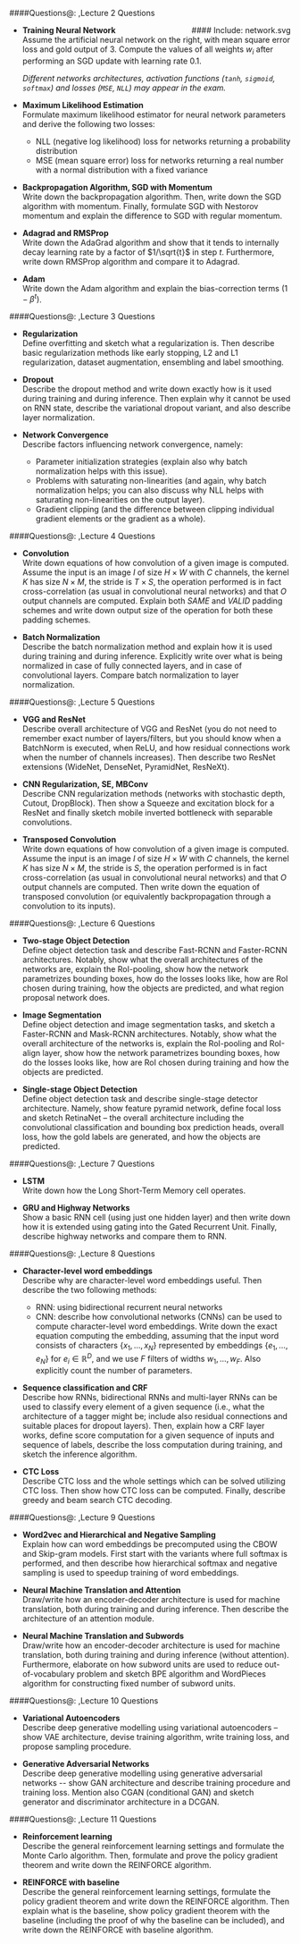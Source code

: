 ####Questions@: ,Lecture 2 Questions

<div style="float: right">
#### Include: network.svg
</div>

- **Training Neural Network**  
  Assume the artificial neural network on the right, with mean square error loss
  and gold output of 3. Compute the values of all weights $w_i$ after performing
  an SGD update with learning rate 0.1.

  _Different networks architectures, activation functions (`tanh`, `sigmoid`,
  `softmax`) and losses (`MSE`, `NLL`) may appear in the exam._

- **Maximum Likelihood Estimation**  
  Formulate maximum likelihood estimator for neural network parameters and derive
  the following two losses:
  - NLL (negative log likelihood) loss for networks returning a probability distribution
  - MSE (mean square error) loss for networks returning a real number with
    a normal distribution with a fixed variance

- **Backpropagation Algorithm, SGD with Momentum**  
  Write down the backpropagation algorithm. Then, write down the SGD algorithm
  with momentum. Finally, formulate SGD with Nestorov momentum and explain the
  difference to SGD with regular momentum.

- **Adagrad and RMSProp**  
  Write down the AdaGrad algorithm and show that it tends to internally decay
  learning rate by a factor of $1/\sqrt{t}$ in step $t$. Furthermore, write
  down RMSProp algorithm and compare it to Adagrad.

- **Adam**  
  Write down the Adam algorithm and explain the bias-correction terms
  $(1-\beta^t)$.

####Questions@: ,Lecture 3 Questions

- **Regularization**  
  Define overfitting and sketch what a regularization is. Then describe
  basic regularization methods like early stopping, L2 and L1 regularization,
  dataset augmentation, ensembling and label smoothing.

- **Dropout**  
  Describe the dropout method and write down exactly how is it used during training and
  during inference. Then explain why it cannot be used on RNN state,
  describe the variational dropout variant, and also describe layer
  normalization.

- **Network Convergence**  
  Describe factors influencing network convergence, namely:
  - Parameter initialization strategies (explain also why batch normalization
    helps with this issue).
  - Problems with saturating non-linearities (and again, why batch normalization
    helps; you can also discuss why NLL helps with saturating non-linearities
    on the output layer).
  - Gradient clipping (and the difference between clipping individual gradient
    elements or the gradient as a whole).

####Questions@: ,Lecture 4 Questions

- **Convolution**  
  Write down equations of how convolution of a given image is computed. Assume the input
  is an image $I$ of size $H \times W$ with $C$ channels, the kernel $K$
  has size $N \times M$, the stride is $T \times S$, the operation performed is
  in fact cross-correlation (as usual in convolutional neural networks)
  and that $O$ output channels are computed. Explain both
  $\textit{SAME}$ and $\textit{VALID}$ padding schemes and write down output
  size of the operation for both these padding schemes.

- **Batch Normalization**  
  Describe the batch normalization method and explain how it is used during
  training and during inference. Explicitly write over what is being
  normalized in case of fully connected layers, and in case of convolutional
  layers. Compare batch normalization to layer normalization.

####Questions@: ,Lecture 5 Questions

- **VGG and ResNet**  
  Describe overall architecture of VGG and ResNet (you do not need to remember
  exact number of layers/filters, but you should know when a BatchNorm is
  executed, when ReLU, and how residual connections work when the number of
  channels increases). Then describe two ResNet extensions (WideNet, DenseNet,
  PyramidNet, ResNeXt).

- **CNN Regularization, SE, MBConv**  
  Describe CNN regularization methods (networks with stochastic depth, Cutout,
  DropBlock). Then show a Squeeze and excitation block for a ResNet
  and finally sketch mobile inverted bottleneck with separable convolutions.

- **Transposed Convolution**  
  Write down equations of how convolution of a given image is computed. Assume the input
  is an image $I$ of size $H \times W$ with $C$ channels, the kernel $K$
  has size $N \times M$, the stride is $S$, the operation performed is
  in fact cross-correlation (as usual in convolutional neural networks)
  and that $O$ output channels are computed. Then write down the equation of
  transposed convolution (or equivalently backpropagation through a convolution
  to its inputs).

####Questions@: ,Lecture 6 Questions

- **Two-stage Object Detection**  
  Define object detection task and describe Fast-RCNN and Faster-RCNN
  architectures. Notably, show what the overall architectures of the networks
  are, explain the RoI-pooling, show how the network parametrizes bounding
  boxes, how do the losses looks like, how are RoI chosen during training,
  how the objects are predicted, and what region proposal network does.

- **Image Segmentation**  
  Define object detection and image segmentation tasks, and sketch a Faster-RCNN
  and Mask-RCNN architectures. Notably, show what the overall architecture of
  the networks is, explain the RoI-pooling and RoI-align layer, show how the network
  parametrizes bounding boxes, how do the losses looks like, how are RoI chosen
  during training and how the objects are predicted.

- **Single-stage Object Detection**  
  Define object detection task and describe single-stage detector architecture.
  Namely, show feature pyramid network, define focal loss and sketch RetinaNet
  – the overall architecture including the convolutional classification and
  bounding box prediction heads, overall loss, how the gold labels are
  generated, and how the objects are predicted.

####Questions@: ,Lecture 7 Questions

- **LSTM**  
  Write down how the Long Short-Term Memory cell operates.

- **GRU and Highway Networks**  
  Show a basic RNN cell (using just one hidden layer) and then write down
  how it is extended using gating into the Gated Recurrent Unit.
  Finally, describe highway networks and compare them to RNN.

####Questions@: ,Lecture 8 Questions

- **Character-level word embeddings**  
  Describe why are character-level word embeddings useful. Then describe the
  two following methods:
  - RNN: using bidirectional recurrent neural networks
  - CNN: describe how convolutional networks (CNNs) can be used to compute
    character-level word embeddings.  Write down the exact equation computing
    the embedding, assuming that the input word consists of characters
    $\{x_1, \ldots, x_N\}$ represented by embeddings $\{e_1, \ldots, e_N\}$ for
    $e_i \in \mathbb R^D$, and we use $F$ filters of widths $w_1, \ldots, w_F$.
    Also explicitly count the number of parameters.

- **Sequence classification and CRF**  
  Describe how RNNs, bidirectional RNNs and multi-layer RNNs can be used to
  classify every element of a given sequence (i.e., what the architecture of
  a tagger might be; include also residual connections and suitable places
  for dropout layers). Then, explain how a CRF layer works, define score
  computation for a given sequence of inputs and sequence of labels,
  describe the loss computation during training, and sketch the inference
  algorithm.

- **CTC Loss**  
  Describe CTC loss and the whole settings which can be solved utilizing CTC
  loss. Then show how CTC loss can be computed. Finally, describe greedy
  and beam search CTC decoding.

####Questions@: ,Lecture 9 Questions

- **Word2vec and Hierarchical and Negative Sampling**  
  Explain how can word embeddings be precomputed using the CBOW and Skip-gram
  models. First start with the variants where full softmax is performed, and
  then describe how hierarchical softmax and negative sampling is used to speedup
  training of word embeddings.

- **Neural Machine Translation and Attention**  
  Draw/write how an encoder-decoder architecture is used for machine translation,
  both during training and during inference. Then describe the architecture
  of an attention module.

- **Neural Machine Translation and Subwords**  
  Draw/write how an encoder-decoder architecture is used for machine translation,
  both during training and during inference (without attention). Furthermore,
  elaborate on how subword units are used to reduce out-of-vocabulary problem and
  sketch BPE algorithm and WordPieces algorithm for constructing fixed number of
  subword units.

####Questions@: ,Lecture 10 Questions

- **Variational Autoencoders**  
  Describe deep generative modelling using variational autoencoders – show VAE
  architecture, devise training algorithm, write training loss, and propose sampling
  procedure.

- **Generative Adversarial Networks**  
  Describe deep generative modelling using generative adversarial networks -- show GAN
  architecture and describe training procedure and training loss. Mention also
  CGAN (conditional GAN) and sketch generator and discriminator architecture in a DCGAN.

####Questions@: ,Lecture 11 Questions

- **Reinforcement learning**  
  Describe the general reinforcement learning settings and formulate the Monte
  Carlo algorithm. Then, formulate and prove the policy gradient theorem
  and write down the REINFORCE algorithm.

- **REINFORCE with baseline**  
  Describe the general reinforcement learning settings, formulate the
  policy gradient theorem and write down the REINFORCE algorithm.
  Then explain what is the baseline, show policy gradient theorem with the
  baseline (including the proof of why the baseline can be included),
  and write down the REINFORCE with baseline algorithm.
